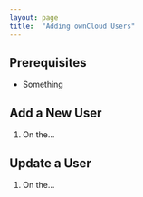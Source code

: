 ```yaml
---
layout: page
title:  "Adding ownCloud Users"
---
```



## Prerequisites

* Something

## Add a New User


1. On the...   

## Update a User

1. On the...
